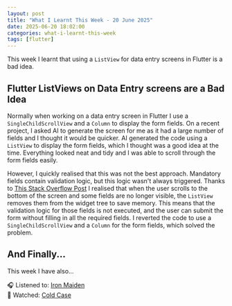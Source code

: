 ```yaml
---
layout: post
title: "What I Learnt This Week - 20 June 2025"
date: 2025-06-20 18:02:00
categories: what-i-learnt-this-week
tags: [flutter]
---
```


This week I learnt that using a `ListView` for data entry screens in Flutter is a bad idea.  

<!--more-->

## Flutter ListViews on Data Entry screens are a Bad Idea
Normally when working on a data entry screen in Flutter I use a `SingleChildScrollView` and a `Column` to display the form fields.  On a recent project, I asked AI to generate the screen for me as it had a large number of fields and I thought it would be quicker. AI generated the code using a `ListView` to display the form fields, which I thought was a good idea at the time.  Everything looked neat and tidy and I was able to scroll through the form fields easily. 

However, I quickly realised that this was not the best approach.  Mandatory fields contain validation logic, but this logic wasn't always triggered.  Thanks to [This Stack Overflow Post](https://stackoverflow.com/questions/58708752/flutter-textformfield-validator-not-called-when-field-is-not-visible-in-listvie) I realised that when the user scrolls to the bottom of the screen and some fields are no longer visible, the `ListView` removes them from the widget tree to save memory. This means that the validation logic for those fields is not executed, and the user can submit the form without filling in all the required fields.  I reverted the code to use a `SingleChildScrollView` and a `Column` for the form fields, which solved the problem.

## And Finally...

This week I have also...

🎧 Listened to: [Iron Maiden](https://www.last.fm/music/Iron+Maiden)  
🍿 Watched: [Cold Case](https://www.imdb.com/title/tt0368479)  
